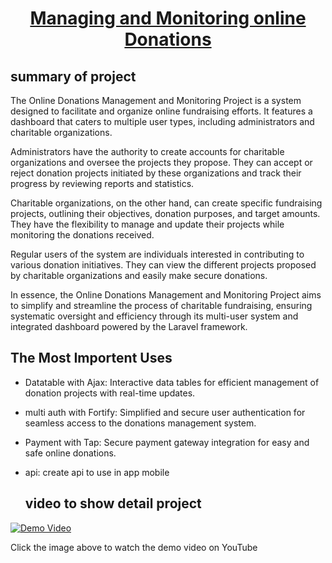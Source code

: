 <a href="https://github.com/MustafaMohammed99/donation"> <h1 align="center">Managing and Monitoring online Donations</h1></a>

## summary of project
The Online Donations Management and Monitoring Project is a system designed to facilitate and organize online fundraising efforts. It features a dashboard that caters to multiple user types, including administrators and charitable organizations.

Administrators have the authority to create accounts for charitable organizations and oversee the projects they propose. They can accept or reject donation projects initiated by these organizations and track their progress by reviewing reports and statistics.

Charitable organizations, on the other hand, can create specific fundraising projects, outlining their objectives, donation purposes, and target amounts. They have the flexibility to manage and update their projects while monitoring the donations received.

Regular users of the system are individuals interested in contributing to various donation initiatives. They can view the different projects proposed by charitable organizations and easily make secure donations.

In essence, the Online Donations Management and Monitoring Project aims to simplify and streamline the process of charitable fundraising, ensuring systematic oversight and efficiency through its multi-user system and integrated dashboard powered by the Laravel framework.

## The Most Importent  Uses
* Datatable with Ajax: Interactive data tables for efficient management of donation projects with real-time updates.
* multi auth with Fortify: Simplified and secure user authentication for seamless access to the donations management system.
* Payment with  Tap: Secure payment gateway integration for easy and safe online donations.
* api: create api to use in app mobile

  ## video to show detail project
[![Demo Video](https://img.youtube.com/vi/jViol7AC0n0/hqdefault.jpg)](https://www.youtube.com/watch?v=jViol7AC0n0)

Click the image above to watch the demo video on YouTube
